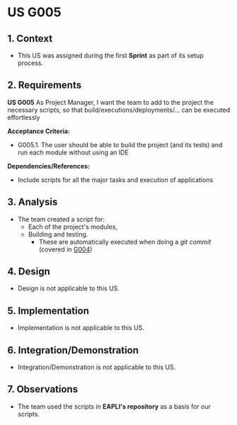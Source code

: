 # US G005

## 1. Context

* This US was assigned during the first **Sprint** as part of its setup process.

## 2. Requirements

**US G005** As Project Manager, I want the team to add to the project the necessary scripts, so that build/executions/deployments/... can be executed effortlessly

**Acceptance Criteria:**

- G005.1. The user should be able to build the project (and its tests) and run each module without using an IDE

**Dependencies/References:**

* Include scripts for all the major tasks and execution of applications

## 3. Analysis

* The team created a script for:
  * Each of the project's modules,
  * Building and testing.
    * These are automatically executed when doing a *git commit* (covered in [G004](../us_g004))

## 4. Design

* Design is not applicable to this US.

## 5. Implementation

* Implementation is not applicable to this US.

## 6. Integration/Demonstration

* Integration/Demonstration is not applicable to this US.

## 7. Observations

* The team used the scripts in **EAPLI's repository** as a basis for our scripts.